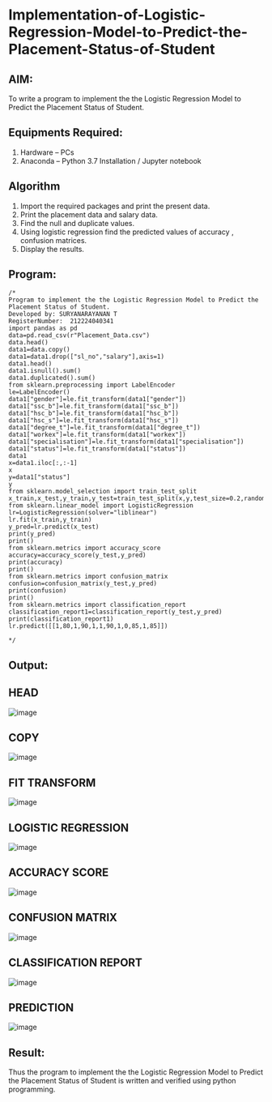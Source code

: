 # Implementation-of-Logistic-Regression-Model-to-Predict-the-Placement-Status-of-Student

## AIM:
To write a program to implement the the Logistic Regression Model to Predict the Placement Status of Student.

## Equipments Required:
1. Hardware – PCs
2. Anaconda – Python 3.7 Installation / Jupyter notebook

## Algorithm
1. Import the required packages and print the present data.
2. Print the placement data and salary data.
3. Find the null and duplicate values.
4. Using logistic regression find the predicted values of accuracy , confusion matrices.
5. Display the results.
## Program:
```
/*
Program to implement the the Logistic Regression Model to Predict the Placement Status of Student.
Developed by: SURYANARAYANAN T
RegisterNumber:  212224040341
import pandas as pd
data=pd.read_csv(r"Placement_Data.csv")
data.head()
data1=data.copy()
data1=data1.drop(["sl_no","salary"],axis=1)
data1.head()
data1.isnull().sum()
data1.duplicated().sum()
from sklearn.preprocessing import LabelEncoder
le=LabelEncoder()
data1["gender"]=le.fit_transform(data1["gender"])
data1["ssc_b"]=le.fit_transform(data1["ssc_b"])
data1["hsc_b"]=le.fit_transform(data1["hsc_b"])
data1["hsc_s"]=le.fit_transform(data1["hsc_s"])
data1["degree_t"]=le.fit_transform(data1["degree_t"])
data1["workex"]=le.fit_transform(data1["workex"])
data1["specialisation"]=le.fit_transform(data1["specialisation"])
data1["status"]=le.fit_transform(data1["status"])
data1
x=data1.iloc[:,:-1]
x
y=data1["status"]
y
from sklearn.model_selection import train_test_split
x_train,x_test,y_train,y_test=train_test_split(x,y,test_size=0.2,random_state=0)
from sklearn.linear_model import LogisticRegression
lr=LogisticRegression(solver="liblinear")
lr.fit(x_train,y_train)
y_pred=lr.predict(x_test)
print(y_pred)
print()
from sklearn.metrics import accuracy_score
accuracy=accuracy_score(y_test,y_pred)
print(accuracy)
print()
from sklearn.metrics import confusion_matrix
confusion=confusion_matrix(y_test,y_pred)
print(confusion)
print()
from sklearn.metrics import classification_report
classification_report1=classification_report(y_test,y_pred)
print(classification_report1)
lr.predict([[1,80,1,90,1,1,90,1,0,85,1,85]])

*/
```

## Output:
## HEAD
![image](https://github.com/user-attachments/assets/1fa96c7d-9307-4559-86f4-197cd1d35aba)

## COPY
![image](https://github.com/user-attachments/assets/e36e33bc-08e8-461c-85d5-72cf63a4a269)

## FIT TRANSFORM
![image](https://github.com/user-attachments/assets/ac4e8694-cffd-4ea6-9614-cba2212e9b5d)

## LOGISTIC REGRESSION
![image](https://github.com/user-attachments/assets/9381e461-c29f-48fa-bce3-77c7ae7689a4)

## ACCURACY SCORE
![image](https://github.com/user-attachments/assets/df1a6dfd-3853-4d1f-b591-3effe574ee5d)

## CONFUSION MATRIX
![image](https://github.com/user-attachments/assets/e88f2c34-3ecb-42b4-bfde-3f5e3ca17860)

## CLASSIFICATION REPORT
![image](https://github.com/user-attachments/assets/4ee480e9-2adb-45ad-b7d4-ba78526a0b8b)

## PREDICTION
![image](https://github.com/user-attachments/assets/8d88101e-ffb7-47d4-9b68-622cb1a496f4)



## Result:
Thus the program to implement the the Logistic Regression Model to Predict the Placement Status of Student is written and verified using python programming.
